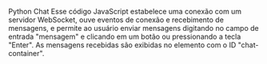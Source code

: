Python Chat
Esse código JavaScript estabelece uma conexão com um servidor WebSocket, ouve eventos de conexão e recebimento de mensagens, 
e permite ao usuário enviar mensagens digitando no campo de entrada "mensagem" e clicando em um botão ou pressionando a tecla "Enter". 
As mensagens recebidas são exibidas no elemento com o ID "chat-container".
